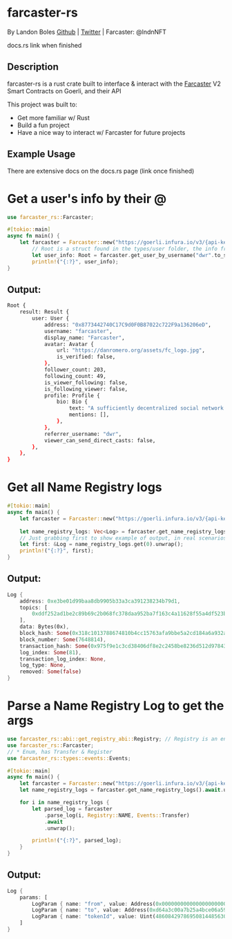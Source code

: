 # farcaster-rs
By Landon Boles [Github](https://github.com/TheLDB) | [Twitter](https://twitter.com/landon_xyz) | Farcaster: @lndnNFT

docs.rs link when finished

## Description
farcaster-rs is a rust crate built to interface & interact with the [Farcaster](https://farcaster.xyz) V2 Smart Contracts on Goerli, and their API

This project was built to:
- Get more familiar w/ Rust
- Build a fun project
- Have a nice way to interact w/ Farcaster for future projects

## Example Usage
There are extensive docs on the docs.rs page (link once finished)

# Get a user's info by their @
```rust
use farcaster_rs::Farcaster;

#[tokio::main]
async fn main() {
    let farcaster = Farcaster::new("https://goerli.infura.io/v3/{api-key-here}".to_string());
        // Root is a struct found in the types/user folder, the info from the API gets parsed into the Root struct, which holds a few other structs in the same file
        let user_info: Root = farcaster.get_user_by_username("dwr".to_string()).await.unwrap();
        println!("{:?}", user_info);
}
```

## Output:
```sh
Root {
    result: Result {
        user: User {
            address: "0x8773442740C17C9d0F0B87022c722F9a136206eD",
            username: "farcaster",
            display_name: "Farcaster",
            avatar: Avatar {
                url: "https://danromero.org/assets/fc_logo.jpg",
                is_verified: false,
            },
            follower_count: 203,
            following_count: 49,
            is_viewer_following: false,
            is_following_viewer: false,
            profile: Profile {
                bio: Bio {
                    text: "A sufficiently decentralized social network.",
                    mentions: [],
                },
            },
            referrer_username: "dwr",
            viewer_can_send_direct_casts: false,
        },
    },
}
```

# Get all Name Registry logs
```rust
#[tokio::main]
async fn main() {
    let farcaster = Farcaster::new("https://goerli.infura.io/v3/{api-key-here}".to_string());
    
    let name_registry_logs: Vec<Log> = farcaster.get_name_registry_logs().await.unwrap();
    // Just grabbing first to show example of output, in real scenarios iterate over them
    let first: &Log = name_registry_logs.get(0).unwrap();
    println!("{:?}", first);
}
```

## Output:
```rust
Log { 
    address: 0xe3be01d99baa8db9905b33a3ca391238234b79d1, 
    topics: [
        0xddf252ad1be2c89b69c2b068fc378daa952ba7f163c4a11628f55a4df523b3ef, 0x0000000000000000000000000000000000000000000000000000000000000000, 0x0000000000000000000000008773442740c17c9d0f0b87022c722f9a136206ed, 0x6661726361737465720000000000000000000000000000000000000000000000
    ],
    data: Bytes(0x),
    block_hash: Some(0x318c1013788674810b4cc15763afa9bbe5a2cd184a6a932a46bd64ba71b55684),
    block_number: Some(7648814),
    transaction_hash: Some(0x975f9e1c3cd38406df8e2c2458be8236d512d9784323bfbff077d2061e88f147), transaction_index: Some(52),
    log_index: Some(81),
    transaction_log_index: None,
    log_type: None,
    removed: Some(false)
}
```

# Parse a Name Registry Log to get the args
```rust
use farcaster_rs::abi::get_registry_abi::Registry; // Registry is an enum with NAME and ID for the different registry types
use farcaster_rs::Farcaster;
// * Enum, has Transfer & Register
use farcaster_rs::types::events::Events;

#[tokio::main]
async fn main() {
    let farcaster = Farcaster::new("https://goerli.infura.io/v3/{api-key-here}".to_string());
    let name_registry_logs = farcaster.get_name_registry_logs().await.unwrap();

    for i in name_registry_logs {
        let parsed_log = farcaster
            .parse_log(i, Registry::NAME, Events::Transfer)
            .await
            .unwrap();

        println!("{:?}", parsed_log);
    }
}
```

## Output:
```rust
Log { 
    params: [
        LogParam { name: "from", value: Address(0x0000000000000000000000000000000000000000) },
        LogParam { name: "to", value: Address(0xd64a3c00a7b25a4bce06a596fbdd2b9facdfda4e) },
        LogParam { name: "tokenId", value: Uint(48608429786950814485630709443268649182543529910706935975149071627325697687552)}
    ] 
}
```